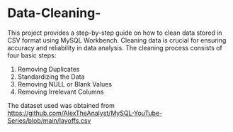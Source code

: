 # Data-Cleaning-
This project provides a step-by-step guide on how to clean data stored in CSV format using MySQL Workbench. Cleaning data is crucial for ensuring accuracy and reliability in data analysis. The cleaning process consists of four basic steps:

1. Removing Duplicates
2. Standardizing the Data
3. Removing NULL or Blank Values
4. Removing Irrelevant Columns

The dataset used was obtained from https://github.com/AlexTheAnalyst/MySQL-YouTube-Series/blob/main/layoffs.csv
